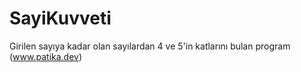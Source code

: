 # SayiKuvveti
Girilen sayıya kadar olan sayılardan 4 ve 5'in katlarını bulan program (www.patika.dev)
